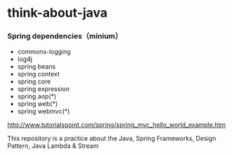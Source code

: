 # think-about-java

### Spring dependencies（minium）

- commons-logging
- log4j
- spring beans
- spring context
- spring core
- spring expression
- spring aop(*)
- spring web(*)
- spring webmvc(*)

http://www.tutorialspoint.com/spring/spring_mvc_hello_world_example.htm

This repository is a practice about the Java, Spring Frameworks, Design Pattern, Java Lambda & Stream
